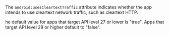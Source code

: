 The `android:usesCleartextTraffic` attribute indicates whether the app intends to use cleartext network traffic, such as cleartext HTTP.
 
he default value for apps that target API level 27 or lower is "true". Apps that target API level 28 or higher default to "false".

